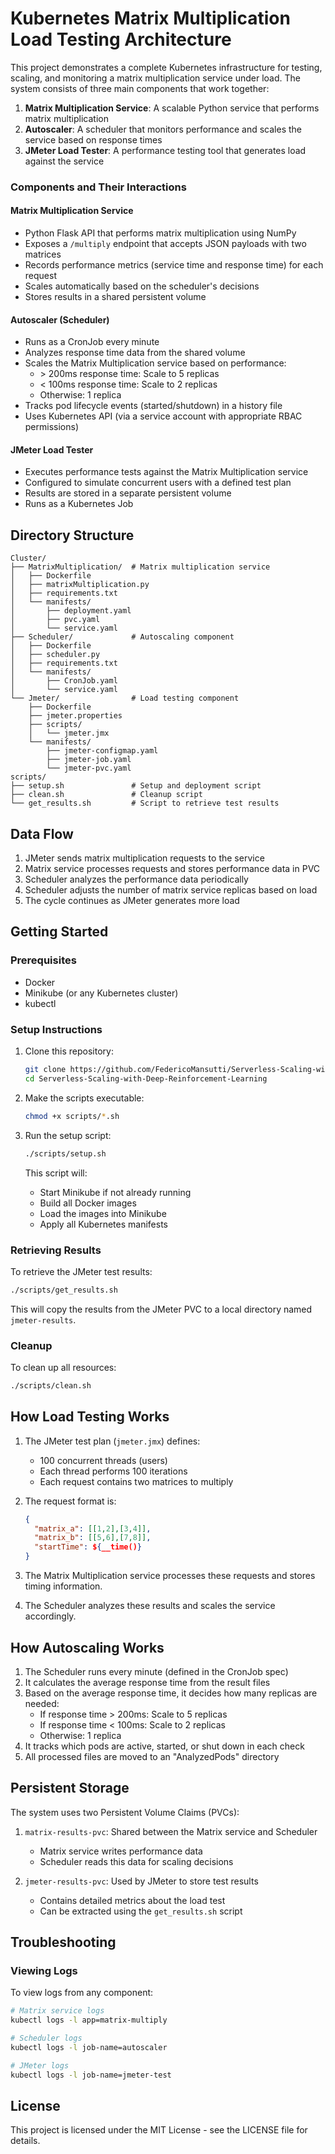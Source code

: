 # Kubernetes Matrix Multiplication Load Testing Architecture

This project demonstrates a complete Kubernetes infrastructure for testing, scaling, and monitoring a matrix multiplication service under load. The system consists of three main components that work together:

1. **Matrix Multiplication Service**: A scalable Python service that performs matrix multiplication
2. **Autoscaler**: A scheduler that monitors performance and scales the service based on response times
3. **JMeter Load Tester**: A performance testing tool that generates load against the service

### Components and Their Interactions

#### Matrix Multiplication Service
- Python Flask API that performs matrix multiplication using NumPy
- Exposes a `/multiply` endpoint that accepts JSON payloads with two matrices
- Records performance metrics (service time and response time) for each request
- Scales automatically based on the scheduler's decisions
- Stores results in a shared persistent volume

#### Autoscaler (Scheduler)
- Runs as a CronJob every minute
- Analyzes response time data from the shared volume
- Scales the Matrix Multiplication service based on performance:
  - \> 200ms response time: Scale to 5 replicas
  - \< 100ms response time: Scale to 2 replicas
  - Otherwise: 1 replica
- Tracks pod lifecycle events (started/shutdown) in a history file
- Uses Kubernetes API (via a service account with appropriate RBAC permissions)

#### JMeter Load Tester
- Executes performance tests against the Matrix Multiplication service
- Configured to simulate concurrent users with a defined test plan
- Results are stored in a separate persistent volume
- Runs as a Kubernetes Job

## Directory Structure

```
Cluster/
├── MatrixMultiplication/  # Matrix multiplication service
│   ├── Dockerfile
│   ├── matrixMultiplication.py
│   ├── requirements.txt
│   └── manifests/
│       ├── deployment.yaml
│       ├── pvc.yaml
│       └── service.yaml
├── Scheduler/             # Autoscaling component
│   ├── Dockerfile
│   ├── scheduler.py
│   ├── requirements.txt
│   └── manifests/
│       ├── CronJob.yaml
│       └── service.yaml
└── Jmeter/                # Load testing component
    ├── Dockerfile
    ├── jmeter.properties
    ├── scripts/
    │   └── jmeter.jmx
    └── manifests/
        ├── jmeter-configmap.yaml
        ├── jmeter-job.yaml
        └── jmeter-pvc.yaml
scripts/
├── setup.sh               # Setup and deployment script
├── clean.sh               # Cleanup script
└── get_results.sh         # Script to retrieve test results
```

## Data Flow

1. JMeter sends matrix multiplication requests to the service
2. Matrix service processes requests and stores performance data in PVC
3. Scheduler analyzes the performance data periodically
4. Scheduler adjusts the number of matrix service replicas based on load
5. The cycle continues as JMeter generates more load

## Getting Started

### Prerequisites

- Docker
- Minikube (or any Kubernetes cluster)
- kubectl

### Setup Instructions

1. Clone this repository:
   ```bash
   git clone https://github.com/FedericoMansutti/Serverless-Scaling-with-Deep-Reinforcement-Learning.git
   cd Serverless-Scaling-with-Deep-Reinforcement-Learning
   ```

2. Make the scripts executable:
   ```bash
   chmod +x scripts/*.sh
   ```

3. Run the setup script:
   ```bash
   ./scripts/setup.sh
   ```
   
   This script will:
   - Start Minikube if not already running
   - Build all Docker images
   - Load the images into Minikube
   - Apply all Kubernetes manifests

### Retrieving Results

To retrieve the JMeter test results:

```bash
./scripts/get_results.sh
```

This will copy the results from the JMeter PVC to a local directory named `jmeter-results`.

### Cleanup

To clean up all resources:

```bash
./scripts/clean.sh
```

## How Load Testing Works

1. The JMeter test plan (`jmeter.jmx`) defines:
   - 100 concurrent threads (users)
   - Each thread performs 100 iterations
   - Each request contains two matrices to multiply

2. The request format is:
   ```json
   {
     "matrix_a": [[1,2],[3,4]],
     "matrix_b": [[5,6],[7,8]],
     "startTime": ${__time()}
   }
   ```

3. The Matrix Multiplication service processes these requests and stores timing information.

4. The Scheduler analyzes these results and scales the service accordingly.

## How Autoscaling Works

1. The Scheduler runs every minute (defined in the CronJob spec)
2. It calculates the average response time from the result files
3. Based on the average response time, it decides how many replicas are needed:
   - If response time > 200ms: Scale to 5 replicas
   - If response time < 100ms: Scale to 2 replicas
   - Otherwise: 1 replica
4. It tracks which pods are active, started, or shut down in each check
5. All processed files are moved to an "AnalyzedPods" directory

## Persistent Storage

The system uses two Persistent Volume Claims (PVCs):

1. `matrix-results-pvc`: Shared between the Matrix service and Scheduler
   - Matrix service writes performance data
   - Scheduler reads this data for scaling decisions

2. `jmeter-results-pvc`: Used by JMeter to store test results
   - Contains detailed metrics about the load test
   - Can be extracted using the `get_results.sh` script

## Troubleshooting
### Viewing Logs

To view logs from any component:

```bash
# Matrix service logs
kubectl logs -l app=matrix-multiply

# Scheduler logs
kubectl logs -l job-name=autoscaler

# JMeter logs
kubectl logs -l job-name=jmeter-test
```

## License

This project is licensed under the MIT License - see the LICENSE file for details.
